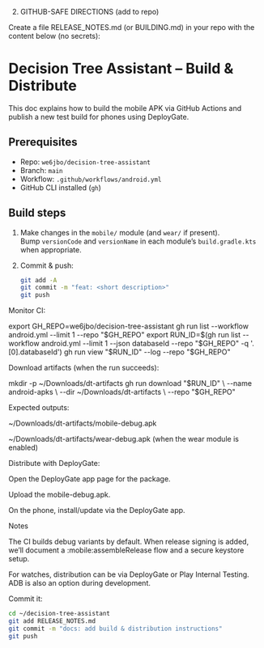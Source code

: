 <!-- MARK: JBO1|actor=Jeremiah ONeal|ts=2025-09-01T10:46-07:00|note=All changes from T14 committed to Github on this date.|license=GPL-3.0-or-later|deliver_to=Lenovo ideacentre|deliver_by=2025-09-01T13:00-07:00|verification=unverified | CARD=A8E9FF8891C.json -->
2) GITHUB-SAFE DIRECTIONS (add to repo)

Create a file RELEASE_NOTES.md (or BUILDING.md) in your repo with the content below (no secrets):

# Decision Tree Assistant – Build & Distribute

This doc explains how to build the mobile APK via GitHub Actions and publish a new test build for phones using DeployGate.

## Prerequisites
- Repo: `we6jbo/decision-tree-assistant`
- Branch: `main`
- Workflow: `.github/workflows/android.yml`
- GitHub CLI installed (`gh`)

## Build steps

1. Make changes in the `mobile/` module (and `wear/` if present).  
   Bump `versionCode` and `versionName` in each module’s `build.gradle.kts` when appropriate.

2. Commit & push:
   ```bash
   git add -A
   git commit -m "feat: <short description>"
   git push


Monitor CI:

export GH_REPO=we6jbo/decision-tree-assistant
gh run list --workflow android.yml --limit 1 --repo "$GH_REPO"
export RUN_ID=$(gh run list --workflow android.yml --limit 1 --json databaseId --repo "$GH_REPO" -q '.[0].databaseId')
gh run view "$RUN_ID" --log --repo "$GH_REPO"


Download artifacts (when the run succeeds):

mkdir -p ~/Downloads/dt-artifacts
gh run download "$RUN_ID" \
  --name android-apks \
  --dir ~/Downloads/dt-artifacts \
  --repo "$GH_REPO"


Expected outputs:

~/Downloads/dt-artifacts/mobile-debug.apk

~/Downloads/dt-artifacts/wear-debug.apk (when the wear module is enabled)

Distribute with DeployGate:

Open the DeployGate app page for the package.

Upload the mobile-debug.apk.

On the phone, install/update via the DeployGate app.

Notes

The CI builds debug variants by default. When release signing is added, we’ll document a :mobile:assembleRelease flow and a secure keystore setup.

For watches, distribution can be via DeployGate or Play Internal Testing. ADB is also an option during development.


Commit it:
```bash
cd ~/decision-tree-assistant
git add RELEASE_NOTES.md
git commit -m "docs: add build & distribution instructions"
git push
